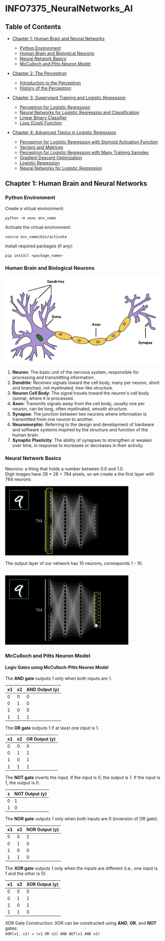 # INFO7375_NeuralNetworks_AI

## Table of Contents

- [Chapter 1: Human Brain and Neural Networks](#chapter-1-human-brain-and-neural-networks)
  - [Python Environment](#python-environment)
  - [Human Brain and Biological Neurons](#human-brain-and-biological-neurons)
  - [Neural Network Basics](#neural-metwork-basics)
  - [McCulloch and Pitts Neuron Model](#mcculloch-and-pitts-neuron-model)

- [Chapter 2: The Perceptron](#chapter-2-the-perceptron)
  - [Introduction to the Perceptron](#introduction-to-the-perceptron)
  - [History of the Perceptron](#history-of-the-perceptron)

- [Chapter 3: Supervised Training and Logistic Regression](#chapter-3-supervised-training-and-logistic-regression)
  - [Perceptron for Logistic Regression](#perceptron-for-logistic-regression)
  - [Neural Networks for Logistic Regression and Classification](#neural-networks-for-logistic-regression-and-classification)
  - [Linear Binary Classifier](#linear-binary-classifier)
  - [Loss (Cost) Function](#loss-cost-function)

- [Chapter 4: Advanced Topics in Logistic Regression](#chapter-4-advanced-topics-in-logistic-regression)
  - [Perceptron for Logistic Regression with Sigmoid Activation Function](#perceptron-for-logistic-regression-with-sigmoid-activation-function)
  - [Vectors and Matrices](#vectors-and-matrices)
  - [Perceptron for Logistic Regression with Many Training Samples](#perceptron-for-logistic-regression-with-many-training-samples)
  - [Gradient Descent Optimization](#gradient-descent-optimization)
  - [Logistic Regression](#logistic-regression)
  - [Neural Networks for Logistic Regression](#neural-networks-for-logistic-regression)

## Chapter 1: Human Brain and Neural Networks

### Python Environment
Create a virtual environment:
```
python -m venv env_name
```

Activate the virtual environment:
```
source env_name/bin/activate
```

Install required packages (if any):
```
pip install <package_name>
```

### Human Brain and Biological Neurons
![Neuron Structure](./Image/neuron_structure.png)
1. **Neuron**: The basic unit of the nervous system, responsible for processing and transmitting information.
2. **Dendrite**: Receives signals toward the cell body, many per neuron, short and branched, not myelinated, tree-like structure.
3. **Neuron Cell Body**: The signal travels toward the neuron's cell body (soma), where it is processed.
4. **Axon**: Transmits signals away from the cell body, usually one per neuron, can be long, often myelinated, smooth structure.
5. **Synapse**: The junction between two neurons where information is transmitted from one neuron to another.
6. **Neuromorphic**: Referring to the design and development of hardware and software systems inspired by the structure and function of the human brain.
7. **Synaptic Plasticity**: The ability of synapses to strengthen or weaken over time, in response to increases or decreases in their activity.

### Neural Network Basics
Neurons: a thing that holds a number between 0.0 and 1.0.<br>
Digit images have 28 × 28 = 784 pixels, so we create a the first layer with 784 neurons<br>
<p align="left">
  <img src="./Image/highlight-first-layer.png" alt="First Layer" width="400"/>
</p>

The output layer of our network has 10 neurons, corresponds 1 - 10.<br>
<br>
<p align="left">
  <img src="./Image/output-layer.png" alt="Output Layer" width="400"/>
</p>

### McCulloch and Pitts Neuron Model

#### Logic Gates using McCulloch-Pitts Neuron Model
The **AND gate** outputs 1 only when both inputs are 1.

| x1  | x2  | AND Output (y) |
| --- | --- | -------------- |
| 0   | 0   | 0              |
| 0   | 1   | 0              |
| 1   | 0   | 0              |
| 1   | 1   | 1              |

The **OR gate** outputs 1 if at least one input is 1.

| x1  | x2  | OR Output (y)  |
| --- | --- | -------------- |
| 0   | 0   | 0              |
| 0   | 1   | 1              |
| 1   | 0   | 1              |
| 1   | 1   | 1              |

The **NOT gate** inverts the input. If the input is 0, the output is 1. If the input is 1, the output is 0.

| z   | NOT Output (y) |
| --- | -------------- |
| 0   | 1              |
| 1   | 0              |

The **NOR gate** outputs 1 only when both inputs are 0 (inversion of OR gate).

| x1  | x2  | NOR Output (y) |
| --- | --- | -------------- |
| 0   | 0   | 1              |
| 0   | 1   | 0              |
| 1   | 0   | 0              |
| 1   | 1   | 0              |

The **XOR gate** outputs 1 only when the inputs are different (i.e., one input is 1 and the other is 0).

| x1  | x2  | XOR Output (y) |
| --- | --- | ---------------|
| 0   | 0   | 0              |
| 0   | 1   | 1              |
| 1   | 0   | 1              |
| 1   | 1   | 0              |

XOR Gate Construction:
XOR can be constructed using **AND**, **OR**, and **NOT** gates:<br>
`XOR(x1, x2) = (x1 OR x2) AND NOT(x1 AND x2)`